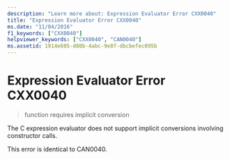 ```yaml
---
description: "Learn more about: Expression Evaluator Error CXX0040"
title: "Expression Evaluator Error CXX0040"
ms.date: "11/04/2016"
f1_keywords: ["CXX0040"]
helpviewer_keywords: ["CXX0040", "CAN0040"]
ms.assetid: 1914e605-d80b-4abc-9e8f-dbcbefec095b
---
```

# Expression Evaluator Error CXX0040

> function requires implicit conversion

The C expression evaluator does not support implicit conversions involving constructor calls.

This error is identical to CAN0040.
